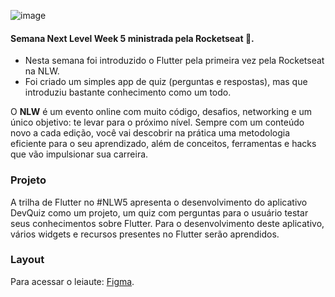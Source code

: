 ![image](https://user-images.githubusercontent.com/34160990/115943708-02896b80-a488-11eb-9226-c1159405b527.png)

#### Semana Next Level Week 5 ministrada pela Rocketseat 🚀️.

- Nesta semana foi introduzido o Flutter pela primeira vez pela Rocketseat na NLW.
- Foi criado um simples app de quiz (perguntas e respostas), mas que introduziu bastante conhecimento como um todo.

O **NLW** é um evento online com muito código, desafios, networking e um único objetivo: te levar para o próximo nível. Sempre com um conteúdo novo a cada edição, você vai descobrir na prática uma metodologia eficiente para o seu aprendizado, além de conceitos, ferramentas e hacks que vão impulsionar sua carreira.

### Projeto

A trilha de Flutter no #NLW5 apresenta o desenvolvimento do aplicativo DevQuiz como um projeto, um quiz com perguntas para o usuário testar seus conhecimentos sobre Flutter. Para o desenvolvimento deste aplicativo, vários widgets e recursos presentes no Flutter serão aprendidos.

### Layout

Para acessar o leiaute: [Figma](https://www.figma.com/file/l0RvF0rKIZ5ZHadrgLTHXa/DevQuiz-(Copy)?node-id=0%3A1).
